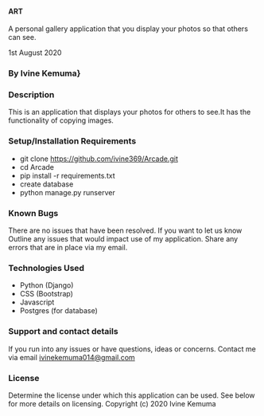 #### ART

A personal gallery application that you display your photos so that others can see.

1st August 2020

### By Ivine Kemuma}

### Description
 This is an application that displays your photos for others to see.It has the functionality of copying images.

### Setup/Installation Requirements

* git clone https://github.com/ivine369/Arcade.git
* cd Arcade
* pip install -r requirements.txt
* create database
* python manage.py runserver

### Known Bugs

 There are no issues that have been resolved. If you want to let us know Outline any issues that would impact use of my application. Share any errors that are in place via my email.

### Technologies Used

* Python (Django)
* CSS (Bootstrap)
* Javascript
* Postgres (for database)

### Support and contact details

If you run into any issues or have questions, ideas or concerns. Contact me via email ivinekemuma014@gmail.com

### License

Determine the license under which this application can be used. See below for more details on licensing.
Copyright (c) 2020
Ivine Kemuma